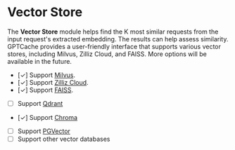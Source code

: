 # Vector Store

The **Vector Store** module helps find the K most similar requests from the input request's extracted embedding. The results can help assess similarity. GPTCache provides a user-friendly interface that supports various vector stores, including Milvus, Zilliz Cloud, and FAISS. More options will be available in the future.

  - [✓] Support [Milvus](https://milvus.io/).
  - [✓] Support [Zilliz Cloud](https://cloud.zilliz.com/).
  - [✓] Support [FAISS](https://faiss.ai/).
  - [ ] Support [Qdrant](https://qdrant.tech/)
  - [✓] Support [Chroma](https://www.trychroma.com/)
  - [ ] Support [PGVector](https://github.com/pgvector/pgvector)
  - [ ] Support other vector databases